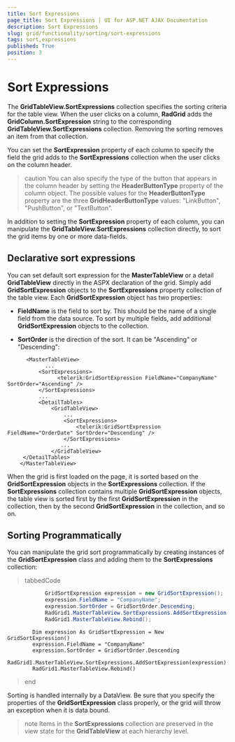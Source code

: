 ```yaml
---
title: Sort Expressions
page_title: Sort Expressions | UI for ASP.NET AJAX Documentation
description: Sort Expressions
slug: grid/functionality/sorting/sort-expressions
tags: sort,expressions
published: True
position: 3
---
```


# Sort Expressions



The __GridTableView.SortExpressions__ collection specifies the sorting criteria for the table view. When the user clicks on a column, __RadGrid__ adds the __GridColumn.SortExpression__ string to the corresponding __GridTableView.SortExpressions__ collection. Removing the sorting removes an item from that collection.

You can set the __SortExpression__ property of each column to specify the field the grid adds to the __SortExpressions__ collection when the user clicks on the column header.

>caution You can also specify the type of the button that appears in the column header by setting the __HeaderButtonType__ property of the column object. The possible values for the __HeaderButtonType__ property are the three __GridHeaderButtonType__ values: "LinkButton", "PushButton", or "TextButton".
>


In addition to setting the __SortExpression__ property of each column, you can manipulate the __GridTableView.SortExpressions__ collection directly, to sort the grid items by one or more data-fields.

## Declarative sort expressions

You can set default sort expression for the __MasterTableView__ or a detail __GridTableView__ directly in the ASPX declaration of the grid. Simply add __GridSortExpression__ objects to the __SortExpressions__ property collection of the table view. Each __GridSortExpression__ object has two properties:

* __FieldName__ is the field to sort by. This should be the name of a single field from the data source. To sort by multiple fields, add additional __GridSortExpression__ objects to the collection.

* __SortOrder__ is the direction of the sort. It can be "Ascending" or "Descending":

````ASPNET
	  <MasterTableView>
	        ...
	      <SortExpressions>
	            <telerik:GridSortExpression FieldName="CompanyName" SortOrder="Ascending" />
	      </SortExpressions>
	      ...
	      <DetailTables>
	          <GridTableView>
	              ...
	              <SortExpressions>
	                  <telerik:GridSortExpression FieldName="OrderDate" SortOrder="Descending" />
	              </SortExpressions>
	             ...
	          </GridTableView>
	 </DetailTables>
	</MasterTableView>
````



When the grid is first loaded on the page, it is sorted based on the __GridSortExpression__ objects in the __SortExpressions__ collection. If the __SortExpressions__ collection contains multiple __GridSortExpression__ objects, the table view is sorted first by the first __GridSortExpression__ in the collection, then by the second __GridSortExpression__ in the collection, and so on.

## Sorting Programmatically

You can manipulate the grid sort programmatically by creating instances of the __GridSortExpression__ class and adding them to the __SortExpressions__ collection:

>tabbedCode

````C#
	        GridSortExpression expression = new GridSortExpression();
	        expression.FieldName = "CompanyName";
	        expression.SortOrder = GridSortOrder.Descending;
	        RadGrid1.MasterTableView.SortExpressions.AddSortExpression(expression);
	        RadGrid1.MasterTableView.Rebind();
````



````VB.NET
	    Dim expression As GridSortExpression = New GridSortExpression()
	    expression.FieldName = "CompanyName"
	    expression.SortOrder = GridSortOrder.Descending
	    RadGrid1.MasterTableView.SortExpressions.AddSortExpression(expression)
	    RadGrid1.MasterTableView.Rebind()
````


>end

Sorting is handled internally by a DataView. Be sure that you specify the properties of the __GridSortExpression__ class properly, or the grid will throw an exception when it is data bound.

>note Items in the __SortExpressions__ collection are preserved in the view state for the __GridTableView__ at each hierarchy level.
>

